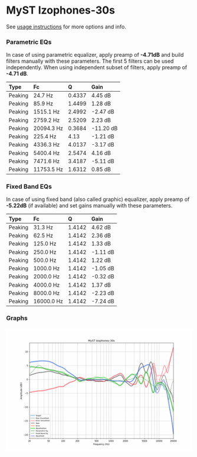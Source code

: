 # MyST Izophones-30s
See [usage instructions](https://github.com/jaakkopasanen/AutoEq#usage) for more options and info.

### Parametric EQs
In case of using parametric equalizer, apply preamp of **-4.71dB** and build filters manually
with these parameters. The first 5 filters can be used independently.
When using independent subset of filters, apply preamp of **-4.71 dB**.

| Type    | Fc         |      Q | Gain      |
|:--------|:-----------|:-------|:----------|
| Peaking | 24.7 Hz    | 0.4337 | 4.45 dB   |
| Peaking | 85.9 Hz    | 1.4499 | 1.28 dB   |
| Peaking | 1515.1 Hz  | 2.4992 | -2.47 dB  |
| Peaking | 2759.2 Hz  | 2.5209 | 2.23 dB   |
| Peaking | 20094.3 Hz | 0.3684 | -11.20 dB |
| Peaking | 225.4 Hz   | 4.13   | -1.21 dB  |
| Peaking | 4336.3 Hz  | 4.0137 | -3.17 dB  |
| Peaking | 5400.4 Hz  | 2.5474 | 4.16 dB   |
| Peaking | 7471.6 Hz  | 3.4187 | -5.11 dB  |
| Peaking | 11753.5 Hz | 1.6312 | 0.85 dB   |

### Fixed Band EQs
In case of using fixed band (also called graphic) equalizer, apply preamp of **-5.22dB**
(if available) and set gains manually with these parameters.

| Type    | Fc         |      Q | Gain     |
|:--------|:-----------|:-------|:---------|
| Peaking | 31.3 Hz    | 1.4142 | 4.62 dB  |
| Peaking | 62.5 Hz    | 1.4142 | 2.36 dB  |
| Peaking | 125.0 Hz   | 1.4142 | 1.33 dB  |
| Peaking | 250.0 Hz   | 1.4142 | -1.11 dB |
| Peaking | 500.0 Hz   | 1.4142 | 1.22 dB  |
| Peaking | 1000.0 Hz  | 1.4142 | -1.05 dB |
| Peaking | 2000.0 Hz  | 1.4142 | -0.32 dB |
| Peaking | 4000.0 Hz  | 1.4142 | 1.37 dB  |
| Peaking | 8000.0 Hz  | 1.4142 | -2.23 dB |
| Peaking | 16000.0 Hz | 1.4142 | -7.24 dB |

### Graphs
![](./MyST%20Izophones-30s.png)